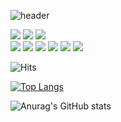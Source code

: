 ![header](https://capsule-render.vercel.app/api?type=Rect&color=gradient&customColorList=30,2,2,5,5)

<div>
  <img src="https://img.shields.io/badge/HTML5-E34F26?style=flat&logo=HTML5&logoColor=white"/>
  <img src="https://img.shields.io/badge/CSS3-1572B6?style=flat&logo=CSS3&logoColor=white"/>
  <img src="https://img.shields.io/badge/JavaScript-F7DF1E?style=flat&logo=JavaScript&logoColor=white"/>
</div>
<img src="https://img.shields.io/badge/TypeScript-3178C6?style=flat&logo=TypeScript&logoColor=white"/>
<img src="https://img.shields.io/badge/React-61DAFB?style=flat&logo=React&logoColor=white"/>
<img src="https://img.shields.io/badge/GitHub-181717?style=flat&logo=GitHub&logoColor=white"/>
<img src="https://img.shields.io/badge/Git-F05032?style=flat&logo=Git&logoColor=white"/>
<img src="https://img.shields.io/badge/Font Awesome-528DD7?style=flat&logo=Font Awesome&logoColor=white"/>
<img src="https://img.shields.io/badge/Tailwind CSS-06B6D4?style=flat&logo=Tailwind CSS&logoColor=white"/>

![Hits](https://hits.seeyoufarm.com/api/count/incr/badge.svg?url=https%3A%2F%2Fgithub.com%2FDataCodeLiteracy&count_bg=%2379C83D&title_bg=%23555555&icon=&icon_color=%23C6C0C0&title=hits&edge_flat=false)

[![Top Langs](https://github-readme-stats.vercel.app/api/top-langs/?username=DataCodeLiteracy&layout=compact)](https://github.com/DataCodeLiteracy/github-readme-stats)

![Anurag's GitHub stats](https://github-readme-stats.vercel.app/api?username=DataCodeLiteracy&show_icons=true&theme=onedark)
